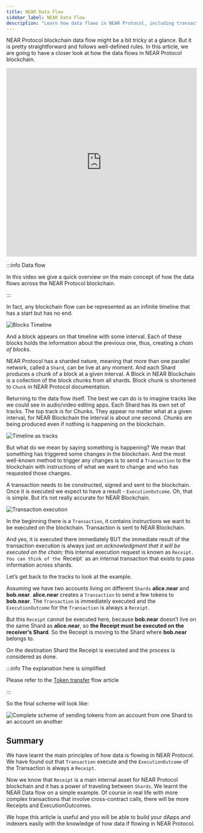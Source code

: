 ```yaml
---
title: NEAR Data Flow
sidebar_label: NEAR Data Flow
description: "Learn how data flows in NEAR Protocol, including transactions, receipts, shards, and cross-shard communication."
---
```


NEAR Protocol blockchain data flow might be a bit tricky at a glance. But it is pretty straightforward and follows well-defined rules. In this article, we are going to have a closer look at how the data flows in NEAR Protocol blockchain.

<iframe
 width="100%"
 height="500"
 src="https://www.youtube.com/embed/VSBJ-A69Km4"
 title="YouTube video player"
 frameborder="0"
 allow="accelerometer; autoplay; clipboard-write; encrypted-media; gyroscope; picture-in-picture"
 allowfullscreen>
</iframe>


:::info Data flow

In this video we give a quick overview on the main concept of how the data flows across the NEAR Protocol blockchain.

:::

In fact, any blockchain flow can be represented as an infinite timeline that has a start but has no end.


![Blocks Timeline](/docs/protocol/data-flow/01-timeline.png)


And a block appears on that timeline with some interval. Each of these blocks holds the information about the previous one, thus, creating a *chain of blocks*.


NEAR Protocol has a sharded nature, meaning that more than one parallel network, called a `Shard`, can be live at any moment. And each Shard produces a chunk of a block at a given interval. A Block in NEAR Blockchain is a collection of the block chunks from all shards. Block chunk is shortened to `Chunk` in NEAR Protocol documentation.

Returning to the data flow itself. The best we can do is to imagine tracks like we could see in audio/video editing apps. Each Shard has its own set of tracks. The top track is for Chunks. They appear no matter what at a given interval, for NEAR Blockchain the interval is about one second. Chunks are being produced even if nothing is happening on the blockchain.

![Timeline as tracks](/docs/protocol/data-flow/02-tracks.png)

But what do we mean by saying something is happening? We mean that something has triggered some changes in the blockchain. And the most well-known method to trigger any changes is to send a `Transaction` to the blockchain with instructions of what we want to change and who has requested those changes.

A transaction needs to be constructed, signed and sent to the blockchain. Once it is executed we expect to have a result - `ExecutionOutcome`. Oh, that is simple. But it’s not really accurate for NEAR Blockchain.

![Transaction execution](/docs/protocol/data-flow/03-tx-outcome-receipt.png)

In the beginning there is a `Transaction`, it contains instructions we want to be executed on the blockchain. Transaction is sent to NEAR Blockchain.

And yes, it is executed there immediately BUT the immediate result of the transaction execution is always just *an acknowledgment that it will be executed on the chain;* this internal execution request is known as `Receipt. You can think of the `Receipt` as an internal transaction that exists to pass information across shards.

Let’s get back to the tracks to look at the example.

Assuming we have two accounts living on different `Shards` **alice.near** and **bob.near**. **alice.near** creates a `Transaction` to send a few tokens to **bob.near**. The `Transaction` is immediately executed and the `ExecutionOutcome` for the `Transaction` is always a `Receipt`.

But this `Receipt` cannot be executed here, because **bob.near** doesn’t live on the same Shard as **alice.near**, so **the Receipt must be executed on the receiver’s Shard**. So the Receipt is moving to the Shard where **bob.near** belongs to.

On the destination Shard the Receipt is executed and the process is considered as done.

:::info The explanation here is simplified

Please refer to the [Token transfer](token-transfer-flow.md) flow article

:::

So the final scheme will look like:

![Complete scheme of sending tokens from an account from one Shard to an account on another](/docs/protocol/data-flow/04-send-nears-flow.png)

## Summary

We have learnt the main principles of how data is flowing in NEAR Protocol. We have found out that `Transaction` execute and the `ExecutionOutcome` of the Transaction is always a `Receipt`.

Now we know that `Receipt` is a main internal asset for NEAR Protocol blockchain and it has a power of traveling between `Shards`. We learnt the NEAR Data flow on a simple example. Of course in real life with more complex transactions that involve cross-contract calls, there will be more Receipts and ExecutionOutcomes.

We hope this article is useful and you will be able to build your dApps and indexers easily with the knowledge of how data if flowing in NEAR Protocol.

